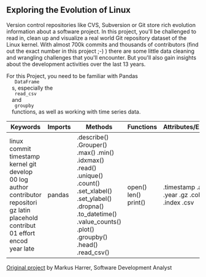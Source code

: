 ## Exploring the Evolution of Linux
<div>
 <p>
  Version control repositories like CVS, Subversion or Git store rich
evolution information about a software project. In this project, 
you'll be challenged to read in, clean up and visualize a real world
Git repository dataset of the Linux kernel. With almost 700k commits and 
thousands of contributors (find out the exact number in this project ;-) )
there are some little data cleaning and wrangling challenges that you'll
encounter. But you'll also gain insights about the development activities
over the last 13 years.
 </p>
 <p>
  For this Project, you need to be familiar with Pandas
  <code>
   DataFrame
  </code>
  s,
especially the
  <code>
   read_csv
  </code>
  and
  <code>
   groupby
  </code>
  functions, as well as working with time series data.
 </p>
</div>
 


| Keywords | Imports | Methods | Functions | Attributes/Extensions|
| --- |--- | --- | --- | --- |
|linux commit timestamp kernel git develop 00 log author contributor repositori gz latin placehold contribut 01 effort encod year late|pandas|.describe() .Grouper() .max() .min() .idxmax() .read() .unique() .count() .set_xlabel() .set_ylabel() .dropna() .to_datetime() .value_counts() .plot() .groupby() .head() .read_csv()|open() len() print()|.timestamp .author .year .gz .columns .index .csv|


[Original project](https://www.datacamp.com/projects/111) by Markus Harrer, Software Development Analyst

